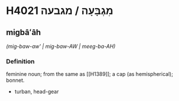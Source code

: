 # H4021 מִגְבָּעָה / מגבעה

## migbâʻâh

_(mig-baw-aw' | miɡ-baw-AW | meeɡ-ba-AH)_

### Definition

feminine noun; from the same as [[H1389]]; a cap (as hemispherical); bonnet.

- turban, head-gear
